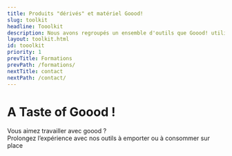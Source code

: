 ```yaml
---
title: Produits "dérivés" et matériel Goood!
slug: toolkit
headline: Tooolkit 
description: Nous avons regroupés un ensemble d'outils que Goood! utilise pour vous faire partager la meilleur expérience collective.
layout: toolkit.html
id: tooolkit
priority: 1
prevTitle: Formations
prevPath: /formations/
nextTitle: contact
nextPath: /contact/
---
```


# A Taste of Goood ! #

 Vous aimez travailler avec goood ?</br>
 Prolongez l’expérience avec nos outils à emporter ou à consommer sur place 





